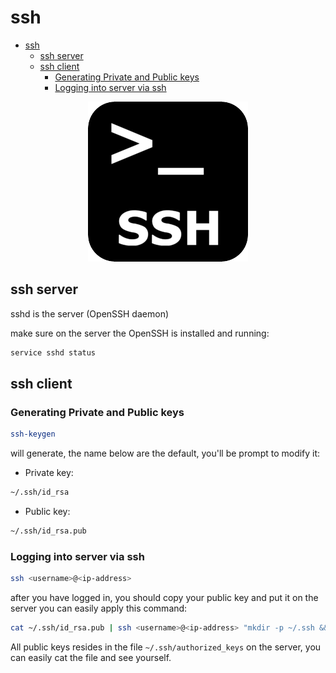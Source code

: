 # ssh

<!--ts-->
   * [ssh](#ssh)
      * [ssh server](#ssh-server)
      * [ssh client](#ssh-client)
         * [Generating Private and Public keys](#generating-private-and-public-keys)
         * [Logging into server via ssh](#logging-into-server-via-ssh)

<!-- Added by: gil_diy, at: 2019-01-03T10:02+02:00 -->

<!--te-->

<p align="center"> <!-- style="width:400px;" -->
  <img src="images/ssh.png" title="tool tip here">
</p>


## ssh server
sshd is the server (OpenSSH daemon)

make sure on  the server the OpenSSH is installed and running:

```bash
service sshd status
```

## ssh client

### Generating Private and Public keys

```bash
ssh-keygen
```
will generate, the name below are the default,
you\'ll be prompt to modify it:

* Private key:
```bash
~/.ssh/id_rsa
```
* Public key:
```bash
~/.ssh/id_rsa.pub
```

### Logging into server via ssh

```bash
ssh <username>@<ip-address>
```

after you have logged in, you should copy your public key and put it on the server you can easily apply this command:
```bash
cat ~/.ssh/id_rsa.pub | ssh <username>@<ip-address> "mkdir -p ~/.ssh && chmod 700 ~/.ssh && cat >> ~/.ssh/authorized_keys
```

All public keys resides in the file `~/.ssh/authorized_keys` on the server, you can easily cat the file and see yourself.
